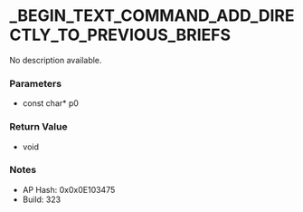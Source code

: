 # _BEGIN_TEXT_COMMAND_ADD_DIRECTLY_TO_PREVIOUS_BRIEFS

No description available.

### Parameters
* const char* p0

### Return Value
* void

### Notes
* AP Hash: 0x0x0E103475
* Build: 323

